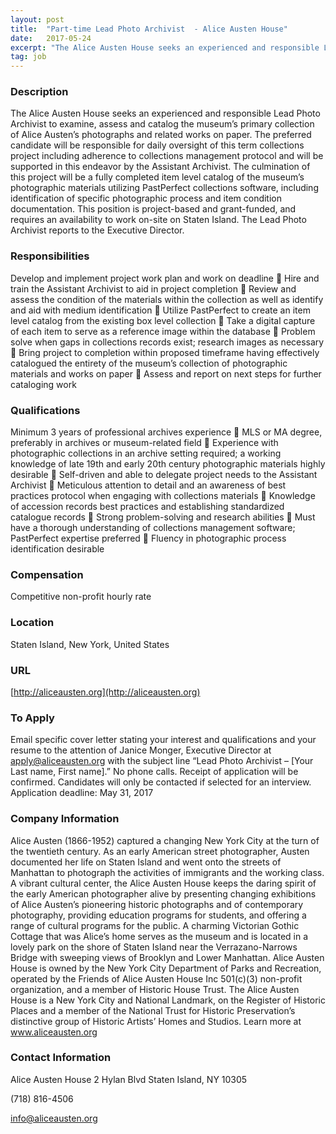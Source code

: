 ```yaml
---
layout: post
title:  "Part-time Lead Photo Archivist  - Alice Austen House"
date:   2017-05-24
excerpt: "The Alice Austen House seeks an experienced and responsible Lead Photo Archivist to examine, assess and catalog the museum’s primary collection of Alice Austen’s photographs and related works on paper. The preferred candidate will be responsible for daily oversight of this term collections project including adherence to collections management protocol..."
tag: job
---
```


### Description   

The Alice Austen House seeks an experienced and responsible Lead Photo Archivist to examine, assess and catalog the museum’s primary collection of Alice Austen’s photographs and related works on paper. The preferred candidate will be responsible for daily oversight of this term collections project including adherence to collections management protocol and will be supported in this endeavor by the Assistant Archivist. The culmination of this project will be a fully completed item level catalog of the museum’s photographic materials utilizing PastPerfect collections software, including identification of specific photographic process and item condition documentation. This position is project-based and grant-funded, and requires an availability to work on-site on Staten Island. The Lead Photo Archivist reports to the Executive Director.


### Responsibilities   

Develop and implement project work plan and work on deadline
 Hire and train the Assistant Archivist to aid in project completion
 Review and assess the condition of the materials within the collection as well as identify and aid with medium identification
 Utilize PastPerfect to create an item level catalog from the existing box level collection
 Take a digital capture of each item to serve as a reference image within the database
 Problem solve when gaps in collections records exist; research images as necessary
 Bring project to completion within proposed timeframe having effectively catalogued the entirety of the museum’s collection of photographic materials and works on paper
 Assess and report on next steps for further cataloging work


### Qualifications   

Minimum 3 years of professional archives experience
 MLS or MA degree, preferably in archives or museum-related field
 Experience with photographic collections in an archive setting required; a working knowledge of late 19th and early 20th century photographic materials highly desirable
 Self-driven and able to delegate project needs to the Assistant Archivist
 Meticulous attention to detail and an awareness of best practices protocol when engaging with collections materials
 Knowledge of accession records best practices and establishing standardized catalogue records
 Strong problem-solving and research abilities
 Must have a thorough understanding of collections management software; PastPerfect expertise preferred
 Fluency in photographic process identification desirable


### Compensation   

Competitive non-profit hourly rate


### Location   

Staten Island, New York, United States


### URL   

[http://aliceausten.org](http://aliceausten.org)

### To Apply   

Email specific cover letter stating your interest and qualifications and your resume to the attention of Janice Monger, Executive Director at apply@aliceausten.org with the subject line “Lead Photo Archivist – [Your Last name, First name].” No phone calls. Receipt of application will be confirmed. Candidates will only be contacted if selected for an interview. Application deadline: May 31, 2017


### Company Information   

Alice Austen (1866-1952) captured a changing New York City at the turn of the twentieth century. As an early American street photographer, Austen documented her life on Staten Island and went onto the streets of Manhattan to photograph the activities of immigrants and the working class. A vibrant cultural center, the Alice Austen House keeps the daring spirit of the early American photographer alive by presenting changing exhibitions of Alice Austen’s pioneering historic photographs and of contemporary photography, providing education programs for students, and offering a range of cultural programs for the public. A charming Victorian Gothic Cottage that was Alice’s home serves as the museum and is located in a lovely park on the shore of Staten Island near the Verrazano-Narrows Bridge with sweeping views of Brooklyn and Lower Manhattan. Alice Austen House is owned by the New York City Department of Parks and Recreation, operated by the Friends of Alice Austen House Inc 501(c)(3) non-profit organization, and a member of Historic House Trust. The Alice Austen House is a New York City and National Landmark, on the Register of Historic Places and a member of the National Trust for Historic Preservation’s distinctive group of Historic Artists’ Homes and Studios. Learn more at www.aliceausten.org


### Contact Information   

Alice Austen House
2 Hylan Blvd
Staten Island, NY 10305

(718) 816-4506

info@aliceausten.org

